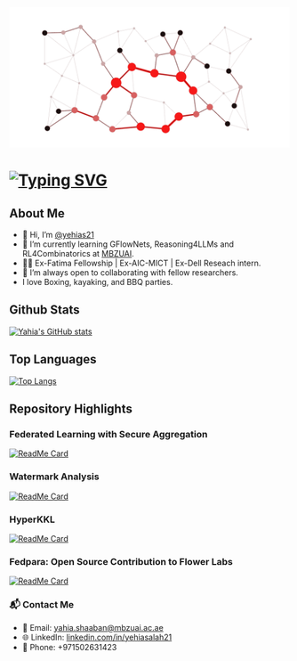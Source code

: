 [<img src="https://raw.githubusercontent.com/yehias21/yehias21/master/graph.gif" alt="👋 Hi there! I'm Yahia Salaheldin Shaaban" title="👋 Hi there! I'm Yahia Salaheldin Shaaban"/>](https://github.com/yehias21)
# [![Typing SVG](https://readme-typing-svg.demolab.com?font=Fira+Code&pause=1000&width=450&lines=I+am+Yahia+Salaheldin+Shaaban;Msc.+Student+in+MBZUAI;Working+on+AI4Science%2C+Reasoning4LLMs)](https://git.io/typing-svg)
## About Me
- 👋 Hi, I’m [@yehias21](https://www.yehias21.github.io/)
- 🌱 I’m currently learning GFlowNets, Reasoning4LLMs and RL4Combinatorics at [MBZUAI](https://mbzuai.ac.ae/).
- 👨‍💼 Ex-Fatima Fellowship | Ex-AIC-MICT | Ex-Dell Reseach intern.
- 👯 I’m always open to collaborating with fellow researchers.
- I love Boxing, kayaking, and BBQ parties.

  
## Github Stats
[![Yahia's GitHub stats](https://github-readme-stats.vercel.app/api?username=yehias21&show_icons=true&theme=radical)](https://github.com/anuraghazra/github-readme-stats)

## Top Languages

[![Top Langs](https://github-readme-stats.vercel.app/api/top-langs/?username=yehias21&layout=compact&theme=radical)](https://github.com/anuraghazra/github-readme-stats)

## Repository Highlights

### Federated Learning with Secure Aggregation
[![ReadMe Card](https://github-readme-stats.vercel.app/api/pin/?username=yehias21&repo=FedRs&theme=radical)](https://github.com/yehias21/FedRs)

### Watermark Analysis
[![ReadMe Card](https://github-readme-stats.vercel.app/api/pin/?username=yehias21&repo=Watermark-Analysis&theme=radical)](https://github.com/yehias21/Watermark-Analysis)

### HyperKKL
[![ReadMe Card](https://github-readme-stats.vercel.app/api/pin/?username=yehias21&repo=HyperKKL&theme=radical)](https://github.com/yehias21/HyperKKL)

### Fedpara: Open Source Contribution to Flower Labs
[![ReadMe Card](https://github-readme-stats.vercel.app/api/pin/?username=yehias21&repo=Fedpara&theme=radical)](https://github.com/yehias21/flower/tree/fedpara-updated/baselines)


### 📬 Contact Me

- 📧 Email: [yahia.shaaban@mbzuai.ac.ae](mailto:yahia.shaaban@mbzuai.ac.ae)
- 🌐 LinkedIn: [linkedin.com/in/yehiasalah21](https://www.linkedin.com/in/yehiasalah21/)
- 📱 Phone: +971502631423
